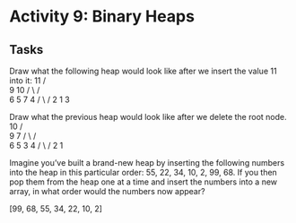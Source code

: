 # Activity 9: Binary Heaps

## Tasks

Draw what the following heap would look like after we insert the value 11 into it: 
            11
         /       \
        9         10
      /   \     /    \
     6     5   7      4
   /  \   /
  2   1  3



Draw what the previous heap would look like after we delete the root node. 
            10
         /       \
        9         7
      /   \     /    \
     6     5   3      4
   /  \   /
  2   1  

Imagine you’ve built a brand-new heap by inserting the following numbers into the heap in this particular order: 55, 22, 34, 10, 2, 99, 68. 
If you then pop them from the heap one at a time and insert the numbers into a new array, in what order would the numbers now appear?

[99, 68, 55, 34, 22, 10, 2]
